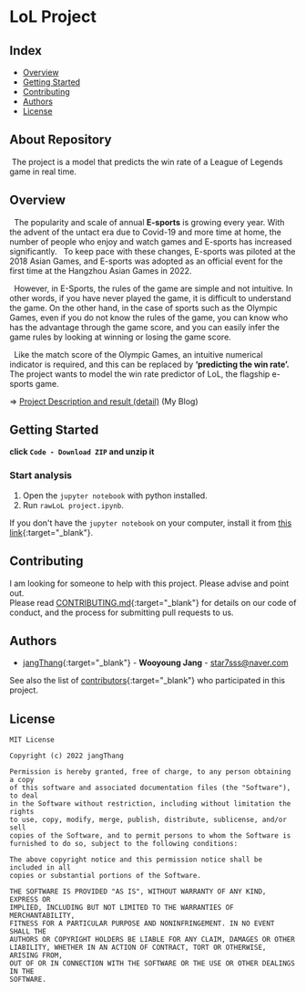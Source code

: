 
# LoL Project
## Index
  - [Overview](#overview) 
  - [Getting Started](#getting-started)
  - [Contributing](#contributing)
  - [Authors](#authors)
  - [License](#license)

## About Repository
<!--Wirte one paragraph of project description -->  
&nbsp;The project is a model that predicts the win rate of a League of Legends game in real time.

## Overview
<!-- Write Overview about this project -->
&nbsp; The popularity and scale of annual **E-sports** is growing every year. With the advent of the untact era due to Covid-19 and more time at home, the number of people who enjoy and watch games and E-sports has increased significantly.
&nbsp; To keep pace with these changes, E-sports was piloted at the 2018 Asian Games, and E-sports was adopted as an official event for the first time at the Hangzhou Asian Games in 2022.

&nbsp; However, in E-Sports, the rules of the game are simple and not intuitive. In other words, if you have never played the game, it is difficult to understand the game. On the other hand, in the case of sports such as the Olympic Games, even if you do not know the rules of the game, you can know who has the advantage through the game score, and you can easily infer the game rules by looking at winning or losing the game score.

&nbsp;  Like the match score of the Olympic Games, an intuitive numerical indicator is required, and this can be replaced by **‘predicting the win rate’.**
&nbsp; The project wants to model the win rate predictor of LoL, the flagship e-sports game.

=> <a href="https://star7sss.tistory.com/372" target="_blank">Project Description and result (detail)</a> (My Blog)

## Getting Started
**click `Code - Download ZIP` and  unzip it**

###  Start analysis

1. Open the `jupyter notebook` with python installed.
2. Run `rawLoL project.ipynb`.

If you don't have the `jupyter notebook` on your computer, install it from [this link](https://star7sss.tistory.com/30){:target="_blank"}.


## Contributing
<!-- Write the way to contribute -->
I am looking for someone to help with this project. Please advise and point out.  
Please read [CONTRIBUTING.md](CONTRIBUTING.md){:target="_blank"} for details on our code
of conduct, and the process for submitting pull requests to us.

## Authors
  - [jangThang](https://github.com/JangThang){:target="_blank"} - **Wooyoung Jang** - <star7sss@naver.com>
 
See also the list of [contributors](https://github.com/jangThang/readmeTemplate/contributors){:target="_blank"} who participated in this project.
<!--
## Used or Referenced Projects
 - [referenced Project](project link) - **LICENSE** - little-bit introduce
-->

## License

```
MIT License

Copyright (c) 2022 jangThang

Permission is hereby granted, free of charge, to any person obtaining a copy
of this software and associated documentation files (the "Software"), to deal
in the Software without restriction, including without limitation the rights
to use, copy, modify, merge, publish, distribute, sublicense, and/or sell
copies of the Software, and to permit persons to whom the Software is
furnished to do so, subject to the following conditions:

The above copyright notice and this permission notice shall be included in all
copies or substantial portions of the Software.

THE SOFTWARE IS PROVIDED "AS IS", WITHOUT WARRANTY OF ANY KIND, EXPRESS OR
IMPLIED, INCLUDING BUT NOT LIMITED TO THE WARRANTIES OF MERCHANTABILITY,
FITNESS FOR A PARTICULAR PURPOSE AND NONINFRINGEMENT. IN NO EVENT SHALL THE
AUTHORS OR COPYRIGHT HOLDERS BE LIABLE FOR ANY CLAIM, DAMAGES OR OTHER
LIABILITY, WHETHER IN AN ACTION OF CONTRACT, TORT OR OTHERWISE, ARISING FROM,
OUT OF OR IN CONNECTION WITH THE SOFTWARE OR THE USE OR OTHER DEALINGS IN THE
SOFTWARE.
```
